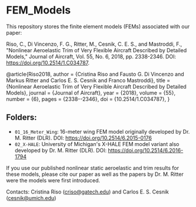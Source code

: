 # FEM_Models

This repository stores the finite element models (FEMs) associated with our paper:

Riso, C., Di Vincenzo, F. G., Ritter, M., Cesnik, C. E. S., and Mastroddi, F., "Nonlinear Aeroelastic Trim of Very Flexible Aircraft Described by Detailed Models," Journal of Aircraft, Vol. 55, No. 6, 2018, pp. 2338-2346. DOI: https://doi.org/10.2514/1.C034787.

@article{Riso2018,
  author   = {Cristina Riso and Fausto G. Di Vincenzo and Markus Ritter and Carlos E. S. Cesnik and Franco Mastroddi},
  title    = {Nonlinear Aeroelastic Trim of Very Flexible Aircraft Described by Detailed Models},
  journal  = {Journal of Aircraft},
  year     = {2018},
  volume   = {55},
  number   = {6},
  pages    = {2338--2346},
  doi      = {10.2514/1.C034787},
}

## Folders:

* `01_16_Meter_Wing`: 16-meter wing FEM model originally developed by Dr. M. Ritter (DLR). DOI: https://doi.org/10.2514/6.2015-0176
* `02_X-HALE`: University of Michigan's X-HALE FEM model variant also developed by Dr. M. Ritter (DLR). DOI: https://doi.org/10.2514/6.2016-1794

If you use our published nonlinear static aeroelastic and trim results for these models, please cite our paper as well as the papers by Dr. M. Ritter were the models were first introduced. 

Contacts: Cristina Riso (criso@gatech.edu) and Carlos E. S. Cesnik (cesnik@umich.edu)

